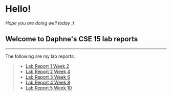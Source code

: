 # Hello!
*Hope you are doing well today :)*


## Welcome to Daphne's CSE 15 lab reports

***
The following are my lab reports:
> * [Lab Report 1 Week 2](lab-report-1-week-2.html)
> * [Lab Report 2 Week 4](lab-report-2-week-4.html)
> * [Lab Report 3 Week 6](lab-report-3-week-6.html)
> * [Lab Report 4 Week 8](lab-report-4-week-8.html)
> * [Lab Report 5 Week 10](lab-report-5-week-10.html)